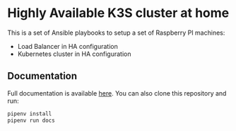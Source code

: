 # Highly Available K3S cluster at home

This is a set of Ansible playbooks to setup a set of Raspberry PI machines:

- Load Balancer in HA configuration
- Kubernetes cluster in HA configuration

## Documentation

Full documentation is available [here](https://k3s-cluster.busetti.io). You can also clone this repository and run:

```bash
pipenv install
pipenv run docs
```
